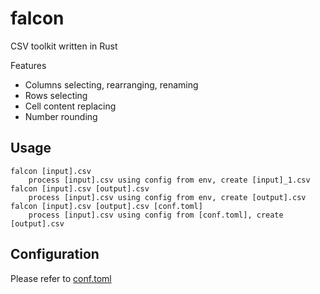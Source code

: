 # falcon

CSV toolkit written in Rust

Features

- Columns selecting, rearranging, renaming
- Rows selecting
- Cell content replacing
- Number rounding

## Usage

```
falcon [input].csv
    process [input].csv using config from env, create [input]_1.csv
falcon [input].csv [output].csv
    process [input].csv using config from env, create [output].csv
falcon [input].csv [output].csv [conf.toml]
    process [input].csv using config from [conf.toml], create [output].csv
```

## Configuration

Please refer to [conf.toml](conf.toml)
